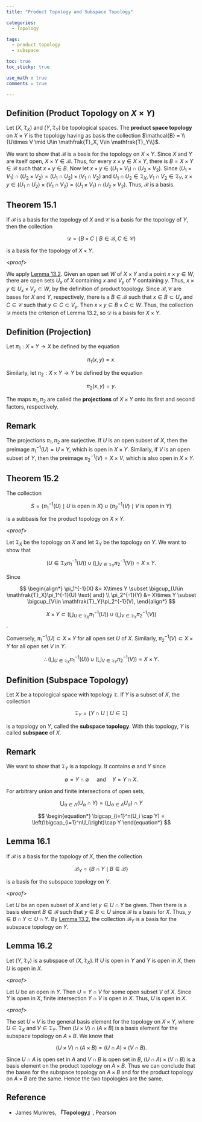 ```yaml
---
title: "Product Topology and Subspace Topology"

categories:
  - Topology

tags:
  - product topology
  - subspace

toc: true
toc_sticky: true

use_math : true
comments : true

---
```


## Definition (Product Topology on $X \times Y$)
Let $(X,\mathfrak{T}_X)$ and $(Y,\mathfrak{T}_Y)$ be topological spaces. The **product space topology** on $X\times Y$ is the topology having as basis the collection $\mathcal{B} = \\{U\times V \mid  U\in \mathfrak{T}_X, V\in \mathfrak{T}_Y\\}$.

We want to show that $\mathcal{B}$ is a basis for the topology on $X\times Y$. Since $X$ and $Y$ are itself open, $X\times Y \in \mathcal{B}$. Thus, for every $x\times y \in X\times Y$, there is $B=X\times Y\in \mathcal{B}$ such that $x\times y \in B$. Now let $x\times y \in (U_1\times V_1) \cap (U_2\times V_2)$. Since $(U_1\times V_1) \cap (U_2\times V_2) = (U_1 \cap U_2)\times (V_1\cap V_2)$ and $U_1\cap U_2 \in \mathfrak{T}_X, V_1\cap V_2 \in \mathfrak{T}_Y$, $x\times y \in  (U_1 \cap U_2)\times (V_1\cap V_2) = (U_1\times V_1) \cap (U_2\times V_2)$. Thus, $\mathcal{B}$ is a basis.

$$\tag*{$\square$}$$

## Theorem 15.1 
If $\mathcal{B}$ is a basis for the topology of $X$ and $\mathcal{C}$ is a basis for the topology of $Y$, then the collection

$$
\begin{equation*}
\mathcal{D} = \{B\times C \mid B\in\mathcal{B}, C \in \mathcal{C}\}
\end{equation*}
$$

is a basis for the topology of $X\times Y$.

<*proof*>

We apply [Lemma 13.2](https://seanie12.github.io/blog/topology/open-basis/#lemma-132).  Given an open set $W$ of $X\times Y$ and a point $x\times y\in W$, there are open sets $U_x$ of $X$ containing $x$ and $V_y$ of $Y$ containing $y$. Thus, $x\times y \in U_x\times V_y \subset W$, by the definition of product topology. Since $\mathcal{B},\mathcal{C}$ are bases for $X$ and $Y$, respectively, there is a $B\in\mathcal{B}$ such that $x\in B\subset U_x$ and $C\in\mathcal{C}$ such that $y\in C\subset V_y$. Then $x\times y \in B\times C \subset W$. Thus, the collection $\mathcal{D}$ meets the criterion of Lemma 13.2, so $\mathcal{D}$ is a basis for $X\times Y$.

$$\tag*{$\square$}$$


## Definition (Projection)
Let $\pi_1: X\times Y \rightarrow X$ be defined by the equation

$$
\begin{equation*}
\pi_1(x,y) = x.
\end{equation*}
$$

Similarly, let $\pi_2:X\times Y \rightarrow Y$ be defined by the equation

$$
\begin{equation*}
\pi_2(x,y) = y.
\end{equation*}
$$

The maps $\pi_1,\pi_2$ are called the **projections** of $X\times Y$ onto its first and second factors, respectively.

## Remark
The projections $\pi_1,\pi_2$ are surjective. If $U$ is an open subset of $X$, then the preimage $\pi_1^{-1}(U) = U\times Y$, which is open in $X\times Y$. Similarly, if $V$ is an open subset of $Y$, then the preimage $\pi_2^{-1}(V) = X\times V$, which is also open in $X\times Y$.

## Theorem 15.2
The collection

$$
S = \{ \pi_1^{-1}(U)\mid U \text{ is open in } X\} \cup \{ \pi_2^{-1}(V)\mid V \text{ is open in } Y\}
$$

is a subbasis for the product topology on $X\times Y$.

<*proof*>

Let $\mathfrak{T}_X$ be the  topology on $X$ and let $\mathfrak{T}_Y$ be the topology on $Y$. We want to show that 

$$
\left({U\in\mathfrak{T}_X}\pi_1^{-1}(U)\right)\cup \left(\bigcup_{V\in\mathfrak{T}_Y}\pi_2^{-1}(V) \right) = X\times Y.
$$

Since

$$
\begin{align*}
\pi_1^{-1}(X) &= X\times Y \subset \bigcup_{U\in \mathfrak{T}_X}\pi_1^{-1}(U) \text{ and} \\
\pi_2^{-1}(Y) &= X\times Y \subset \bigcup_{V\in \mathfrak{T}_Y}\pi_2^{-1}(V), 
\end{align*}
$$

$$X\times Y\subset \Big(\bigcup_{U\in\mathfrak{T}_X}\pi_1^{-1}(U)\Big)\cup \Big(\bigcup_{V\in\mathfrak{T}_Y}\pi_2^{-1}(V) \Big)$$.

Conversely, $\pi_1^{-1}(U)\subset X\times Y$ for all open set $U$ of $X$. Similarly, $\pi_2^{-1}(V) \subset X\times Y$ for all open set $V$ in $Y$.

$$
\begin{equation*}
\therefore \left(\bigcup_{U\in\mathfrak{T}_X}\pi_1^{-1}(U)\right)\cup \left(\bigcup_{V\in\mathfrak{T}_Y}\pi_2^{-1}(V) \right) = X\times Y.
\end{equation*}
$$

$$\tag*{$\square$}$$

## Definition (Subspace Topology)
Let $X$ be a topological space with topology $\mathfrak{T}$. If $Y$ is a subset of $X$, the collection

$$
\mathfrak{T}_Y = \{ Y\cap U \mid U \in \mathfrak{T}\}
$$

is a topology on $Y$, called the **subspace topology**. With this topology, $Y$ is called **subspace** of $X$.

## Remark
We want to show that $\mathfrak{T}_Y$ is a topology. It contains $\emptyset$ and $Y$ since 

$$
\begin{equation*}
\emptyset = Y\cap \emptyset \quad \text{ and}\quad Y = Y\cap X.
\end{equation*}
$$

For arbitrary union and finite intersections of open sets,

$$
\begin{equation*}
\bigcup_{\alpha \in \Lambda}(U_\alpha \cap Y) = \left(\bigcup_{\alpha\in\Lambda}U_\alpha\right)\cap Y
\end{equation*}
$$

$$
\begin{equation*}
\bigcap_{i=1}^n(U_i \cap Y) = \left(\bigcap_{i=1}^nU_i\right)\cap Y
\end{equation*}
$$

## Lemma 16.1
If $\mathcal{B}$ is a basis for the topology of $X$, then the collection 

$$
\begin{equation*}
\mathcal{B}_Y = \{B\cap Y\mid B\in\mathcal{B} \}
\end{equation*}
$$
 
 is a basis for the subspace topology on $Y$.

<*proof*>

Let $U$ be an open subset of $X$ and let $y\in U\cap Y$ be given. Then there is a basis element $B\in\mathcal{B}$ such that $y\in B \subset U$ since $\mathcal{B}$ is a basis for $X$. Thus, $y\in B\cap Y \subset U\cap Y$. By [Lemma 13.2](https://seanie12.github.io/blog/topology/open-basis/#lemma-132), the collection $\mathcal{B}_Y$ is a basis for the subspace topology on $Y$.


$$\tag*{$\square$}$$


## Lemma 16.2 
Let $(Y,\mathfrak{T}_Y)$ is a subspace of $(X,\mathfrak{T}_X)$. If $U$ is open in $Y$ and $Y$ is open in $X$, then $U$ is open in $X$.

<*proof*>

Let $U$ be an open in $Y$. Then $U=Y\cap V$ for some open subset $V$ of $X$. Since $Y$ is open in $X$, finite intersection $Y\cap V$ is open in $X$. Thus, $U$ is open in $X$.

$$\tag*{$\square$}$$

<*proof*>

The set $U\times V$ is the general basis element for the topology on $X\times Y$, where $U\in\mathfrak{T}_X$ and $V\in\mathfrak{T}_Y$. Then $(U\times V)\cap (A\times B)$ is a basis element for the subspace topology on $A\times B$. 
We know that 

$$
\begin{equation*}
(U\times V)\cap (A\times B) = (U\cap A) \times (V\cap B).
\end{equation*}
$$

Since $U\cap A$ is open set in $A$ and $V\cap B$ is open set in $B$,  $(U\cap A) \times (V\cap B)$ is a basis element on the product topology on $A\times B$. Thus we can conclude that the bases for the subspace topology on $A\times B$ and for the product topology on $A\times B$ are the same. Hence the two topologies are the same.

$$\tag*{$\square$}$$
## Reference
- James Munkres, **『**Topology**』**, Pearson
